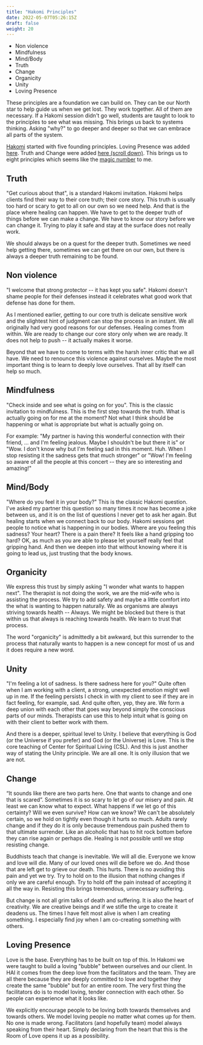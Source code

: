```yaml
---
title: "Hakomi Principles"
date: 2022-05-07T05:26:15Z
draft: false
weight: 20
---
```


* Non violence
* Mindfulness
* Mind/Body
* Truth
* Change
* Organicity
* Unity
* Loving Presence

These principles are a foundation we can build on. They can be our North star to help guide us when we get lost. They work together. All of them are necessary. If a Hakomi session didn't go well, students are taught to look to the principles to see what was missing. This brings us back to systems thinking. Asking "why?" to go deeper and deeper so that we can embrace all parts of the system.

[Hakomi](https://hakomiinstitute.com/) started with five founding principles. Loving Presence was added [here](https://hakomiinstitute.com/about/hakomi-mindful-somatic-psychotherapy/the-hakomi-principles). Truth and Change were added [here (scroll down)](https://thepleasantmind.com/hakomi/). This brings us to eight principles which seems like the [magic number](/posts/eight/) to me.

## Truth

"Get curious about that", is a standard Hakomi invitation. Hakomi helps clients find their way to their core truth; their core story. This truth is usually too hard or scary to get to all on our own so we need help. And that is the place where healing can happen. We have to get to the deeper truth of things before we can make a change. We have to know our story before we can change it. Trying to play it safe and stay at the surface does not really work.

We should always be on a quest for the deeper truth. Sometimes we need help getting there, sometimes we can get there on our own, but there is always a deeper truth remaining to be found.

## Non violence

"I welcome that strong protector -- it has kept you safe". Hakomi doesn't shame people for their defenses instead it celebrates what good work that defense has done for them.

As I mentioned earlier, getting to our core truth is delicate sensitive work and the slightest hint of judgment can stop the process in an instant. We all originally had very good reasons for our defenses. Healing comes from within. We are ready to change our core story only when we are ready. It does not help to push -- it actually makes it worse.

Beyond that we have to come to terms with the harsh inner critic that we all have. We need to renounce this violence against ourselves. Maybe the most important thing is to learn to deeply love ourselves. That all by itself can help so much.

## Mindfulness

"Check inside and see what is going on for you". This is the classic invitation to mindfulness. This is the first step towards the truth. What is actually going on for me at the moment? Not what I think should be happening or what is appropriate but what is actually going on.

For example: "My partner is having this wonderful connection with their friend, ... and I'm feeling jealous. Maybe I shouldn't be but there it is" or "Wow. I don't know why but I'm feeling sad in this moment. Huh. When I stop resisting it the sadness gets that much stronger" or "Wow! I'm feeling so aware of all the people at this concert -- they are so interesting and amazing!"

## Mind/Body

"Where do you feel it in your body?" This is the classic Hakomi question. I've asked my partner this question so many times it now has become a joke between us, and it is on the list of questions I never get to ask her again. But healing starts when we connect back to our body. Hakomi sessions get people to notice what is happening in our bodies. Where are you feeling this sadness? Your heart? There is a pain there? It feels like a hand gripping too hard? OK, as much as you are able to please let yourself really feel that gripping hand. And then we deepen into that without knowing where it is going to lead us, just trusting that the body knows.

## Organicity

We express this trust by simply asking "I wonder what wants to happen next". The therapist is not doing the work, we are the mid-wife who is assisting the process. We try to add safety and maybe a little comfort into the what is wanting to happen naturally. We as organisms are always striving towards health -- Always. We might be blocked but there is that within us that always is reaching towards health. We learn to trust that process.

The word "organicity" is admittedly a bit awkward, but this surrender to the process that naturally wants to happen is a new concept for most of us and it does require a new word.

## Unity

"I'm feeling a lot of sadness. Is there sadness here for you?" Quite often when I am working with a client, a strong, unexpected emotion might well up in me. If the feeling persists I check in with my client to see if they are in fact feeling, for example, sad. And quite often, yep, they are. We form a deep union with each other that goes way beyond simply the conscious parts of our minds. Therapists can use this to help intuit what is going on with their client to better work with them.

And there is a deeper, spiritual level to Unity. I believe that everything is God (or the Universe if you prefer) and God (or the Universe) is Love. This is the core teaching of Center for Spiritual Living (CSL). And this is just another way of stating the Unity principle. We are all one. It is only illusion that we are not.

## Change

“It sounds like there are two parts here. One that wants to change and one that is scared”. Sometimes it is so scary to let go of our misery and pain. At least we can know what to expect. What happens if we let go of this certainty? Will we even survive? How can we know? We can't be absolutely certain, so we hold on tightly even though it hurts so much. Adults rarely change and if they do it is only because tremendous pain pushed them to that ultimate surrender. Like an alcoholic that has to hit rock bottom before they can rise again or perhaps die. Healing is not possible until we stop resisting change.

Buddhists teach that change is inevitable. We will all die. Everyone we know and love will die. Many of our loved ones will die before we do. And those that are left get to grieve our death. This hurts. There is no avoiding this pain and yet we try. Try to hold on to the illusion that nothing changes if only we are careful enough. Try to hold off the pain instead of accepting it all the way in. Resisting this brings tremendous, unnecessary suffering.

But change is not all grim talks of death and suffering. It is also the heart of creativity. We are creative beings and if we stifle the urge to create it deadens us. The times I have felt most alive is when I am creating something. I especially find joy when I am co-creating something with others.

## Loving Presence

Love is the base. Everything has to be built on top of this. In Hakomi we were taught to build a loving "bubble" between ourselves and our client. In HAI it comes from the deep love from the facilitators and the team. They are all there because they are deeply committed to love and together they create the same "bubble" but for an entire room. The very first thing the facilitators do is to model loving, tender connection with each other. So people can experience what it looks like.

We explicitly encourage people to be loving both towards themselves and towards others. We model loving people no matter what comes up for them. No one is made wrong. Facilitators (and hopefully team) model always speaking from their heart. Simply declaring from the heart that this is the Room of Love opens it up as a possibility.


 
